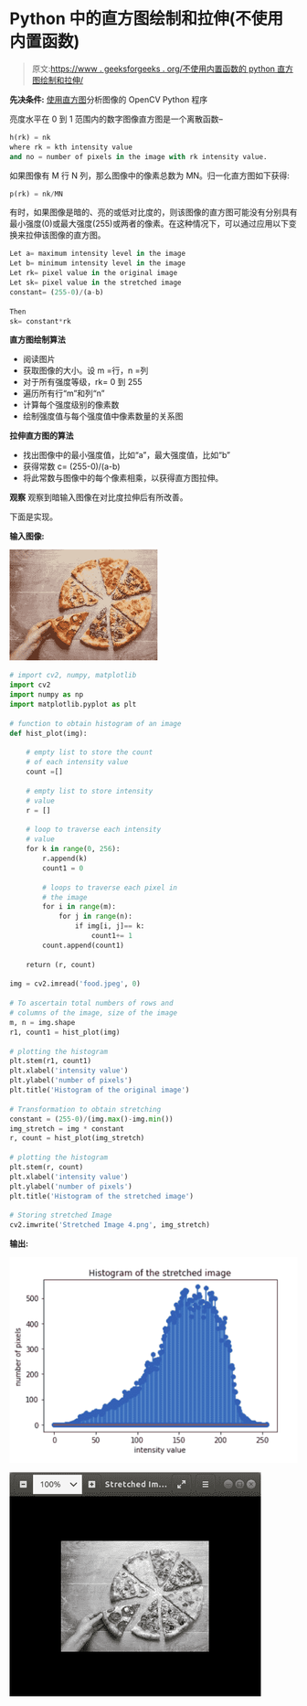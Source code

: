 # Python 中的直方图绘制和拉伸(不使用内置函数)

> 原文:[https://www . geeksforgeeks . org/不使用内置函数的 python 直方图绘制和拉伸/](https://www.geeksforgeeks.org/histogram-plotting-and-stretching-in-python-without-using-inbuilt-function/)

**先决条件:** [使用直方图](https://www.geeksforgeeks.org/opencv-python-program-analyze-image-using-histogram/)分析图像的 OpenCV Python 程序

亮度水平在 0 到 1 范围内的数字图像直方图是一个离散函数–

```py
h(rk) = nk
where rk = kth intensity value
and no = number of pixels in the image with rk intensity value.
```

如果图像有 M 行 N 列，那么图像中的像素总数为 MN。归一化直方图如下获得:

```py
p(rk) = nk/MN
```

有时，如果图像是暗的、亮的或低对比度的，则该图像的直方图可能没有分别具有最小强度(0)或最大强度(255)或两者的像素。在这种情况下，可以通过应用以下变换来拉伸该图像的直方图。

```py
Let a= maximum intensity level in the image
Let b= minimum intensity level in the image
Let rk= pixel value in the original image
Let sk= pixel value in the stretched image
constant= (255-0)/(a-b)

Then
sk= constant*rk
```

**直方图绘制算法**

*   阅读图片
*   获取图像的大小。设 m =行，n =列
*   对于所有强度等级，rk= 0 到 255
*   遍历所有行“m”和列“n”
*   计算每个强度级别的像素数
*   绘制强度值与每个强度值中像素数量的关系图

**拉伸直方图的算法**

*   找出图像中的最小强度值，比如“a”，最大强度值，比如“b”
*   获得常数 c= (255-0)/(a-b)
*   将此常数与图像中的每个像素相乘，以获得直方图拉伸。

**观察**
观察到暗输入图像在对比度拉伸后有所改善。

下面是实现。

**输入图像:**

![food1](img/2e4f32ec4359dea5e8e699fbda56e9d5.png)

```py
# import cv2, numpy, matplotlib
import cv2
import numpy as np
import matplotlib.pyplot as plt

# function to obtain histogram of an image
def hist_plot(img):

    # empty list to store the count 
    # of each intensity value
    count =[]

    # empty list to store intensity 
    # value
    r = []

    # loop to traverse each intensity 
    # value
    for k in range(0, 256):
        r.append(k)
        count1 = 0

        # loops to traverse each pixel in 
        # the image 
        for i in range(m):
            for j in range(n):
                if img[i, j]== k:
                    count1+= 1
        count.append(count1)

    return (r, count)

img = cv2.imread('food.jpeg', 0)

# To ascertain total numbers of rows and 
# columns of the image, size of the image
m, n = img.shape
r1, count1 = hist_plot(img)

# plotting the histogram
plt.stem(r1, count1)
plt.xlabel('intensity value')
plt.ylabel('number of pixels')
plt.title('Histogram of the original image')

# Transformation to obtain stretching
constant = (255-0)/(img.max()-img.min())
img_stretch = img * constant
r, count = hist_plot(img_stretch)

# plotting the histogram
plt.stem(r, count)
plt.xlabel('intensity value')
plt.ylabel('number of pixels')
plt.title('Histogram of the stretched image')

# Storing stretched Image
cv2.imwrite('Stretched Image 4.png', img_stretch)
```

**输出:**

![python-histogram-strecthed-image](img/8f5c330759837ddaf5d75bd6f0ac96b3.png)

![python-stretched-image-opencv](img/a9161e42ab34d5f9d9b47aadcba3bdd0.png)